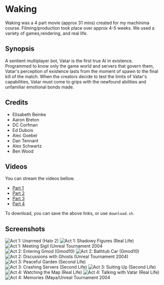 # Waking

Waking was a 4 part movie (approx 31 mins) created for my machinima
course. Filming/production took place over approx 4-5 weeks. We used a
variety of games,rendering, and real life.


## Synopsis
A sentient multiplayer bot, Vatar is the first true AI in existence.
Programmed to know only the game world and servers that govern them,
Vatar's perception of existence lasts from the moment of spawn to the
final kill of the match. When the creators decide to test the limits
of Vatar's capabilities, Vatar must come to grips with the newfound
abilities and unfamiliar emotional bonds made.


## Credits
 * Elisabeth Beinke
 * Aaron Breton
 * DC Corfman
 * Ed Dubois
 * Alec Goebel
 * Dan Tennant
 * Alex Schwartz
 * Ben Wood


## Videos
You can stream the videos bellow.
 * [Part 1](http://stout.hampshire.edu/~acg10/waking/Waking_Act_1.mov)
 * [Part 2](http://stout.hampshire.edu/~acg10/waking/Waking_Act_2.mov)
 * [Part 3](http://stout.hampshire.edu/~acg10/waking/Waking_Act_3.mov)
 * [Part 4](http://stout.hampshire.edu/~acg10/waking/Waking_Act_4.mov)

To download, you can save the above links, or use `download.sh`.

## Screenshots

![Act 1:  Unarmed (Halo 2)](https://github.com/alecgoebel/div2/raw/master/misc/waking/screens/act1--halo2_unarmed.png "Act 1:  Unarmed (Halo 2)")
![Act 1:  Shadowy Figures (Real Life)](https://github.com/alecgoebel/div2/raw/master/misc/waking/screens/act1--irl_shadowy.png "Act 1:  Shadowy Figures (Real Life)")
![Act 1:  Meeting Sigil (Unreal Tournament 2004](https://github.com/alecgoebel/div2/raw/master/misc/waking/screens/act1--ut_meeting_sigil.png "Act 1:  Meeting Sigil (Unreal Tournament 2004")
![Act 2:  Entering Gmod (Gmod10)](https://github.com/alecgoebel/div2/raw/master/misc/waking/screens/act2--gmod_stargate.png "Act 2:  Entering Gmod (Gmod10)")
![Act 2:  Bathtub Car (Gmod10)](https://github.com/alecgoebel/div2/raw/master/misc/waking/screens/act2--gmod_bathtub_car.png "Act 2:  Bathtub Car (Gmod10)")
![Act 2:  Discussions with Ghosts (Unreal Tournament 2004)](https://github.com/alecgoebel/div2/raw/master/misc/waking/screens/act2--ut_ghosts.png "Act 2:  Discussions with Ghosts (Unreal Tournament 2004)")
![Act 3:  Peaceful Garden (Second Life)](https://github.com/alecgoebel/div2/raw/master/misc/waking/screens/act3--secondlife_flower.png "Act 3:  Peaceful Garden (Second Life)")
![Act 3:  Crashing Servers (Second Life)](https://github.com/alecgoebel/div2/raw/master/misc/waking/screens/act3--secondlife_destruction.png "Act 3:  Crashing Servers (Second Life)")
![Act 3:  Suiting Up (Second Life)](https://github.com/alecgoebel/div2/raw/master/misc/waking/screens/act3--secondlife_suiting_up.png "Act 3:  Suiting Up (Second Life)")
![Act 4:  Watching the Map (Real Life)](https://github.com/alecgoebel/div2/raw/master/misc/waking/screens/act4--irl_map.png "Act 4:  Watching the Map (Real Life)")
![Act 4:  Talking with Vatar (Real Life)](https://github.com/alecgoebel/div2/raw/master/misc/waking/screens/act4--irl_talking_with_bot2.png "Act 4:  Talking with Vatar (Real Life)")
![Act 4:  Memories (Maya/Unreal Tournament 2004](https://github.com/alecgoebel/div2/raw/master/misc/waking/screens/act4--maya_memories.png "Act 4:  Memories (Maya/Unreal Tournament 2004")
